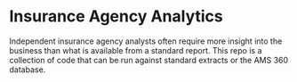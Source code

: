 # Insurance Agency Analytics

Independent insurance agency analysts often require more insight into the business than what is available from a standard report. This repo is a collection of code that can be run against standard extracts or the AMS 360 database.
